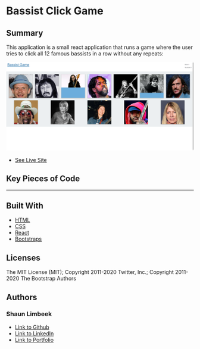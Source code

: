 # Bassist Click Game

## Summary

This application is a small react application that runs a game where the user tries to click all 12 famous bassists in a row without any repeats:

![Picture of Website](./assets/picofsite.png)

* [See Live Site](https://afternoon-temple-06204.herokuapp.com/)

## Key Pieces of Code



<hr>

## Built With

* [HTML](https://developer.mozilla.org/en-US/docs/Web/HTML)
* [CSS](https://developer.mozilla.org/en-US/docs/Web/CSS)
* [React](https://reactjs.org/)
* [Bootstraps](https://getbootstrap.com/)

## Licenses

 
The MIT License (MIT); Copyright 2011-2020 Twitter, Inc.; Copyright 2011-2020 The Bootstrap Authors

## Authors

### **Shaun Limbeek** 

- [Link to Github](https://github.com/slimbeek6/)
- [Link to LinkedIn](https://www.linkedin.com/in/shaun-limbeek/)
- [Link to Portfolio](https://afternoon-temple-06204.herokuapp.com/)

